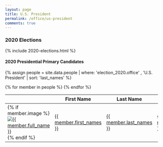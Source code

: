 ```yaml
---
layout: page
title: U.S. President
permalink: /office/us-president
comments: true
---
```


### 2020 Elections

{% include 2020-elections.html %}

#### 2020 Presidential Primary Candidates
{% assign people = site.data.people | where: 'election_2020.office' , 'U.S. President' | sort: 'last_names' %}
<table>
<thead>
  <th></th>
  <th>First Name</th>
  <th>Last Name</th>
  <th>Candidate for</th>
  <th>Party</th>
</thead>
<tbody>
{% for member in people  %}
  <tr>
    <td>
      {% if member.image %}
      <a href="{{ site.url }}/people/{{ member.id }}">
        <img class="table-image" src="{{ member.image }}" alt="{{ member.full_name }}">
      </a>
      {% endif %}
    </td>
    <td><a href="{{ site.url }}/people/{{ member.id }}">{{ member.first_names }}</a></td>
    <td><a href="{{ site.url }}/people/{{ member.id }}">{{ member.last_names }}</a></td>
    <td><a href="{{ site.url }}/office/{{ member.election_2020.office | downcase | replace: ' ','-' | replace: '.','' }}">{{ member.election_2020.office }}</a></td>
    <td><a href="{{ site.url }}/party/{{ member.election_2020.party | downcase | replace: ' ','-' | replace: '.','' }}">{{ member.election_2020.party }}</a></td>
  </tr>
{% endfor %}
</tbody>
</table>